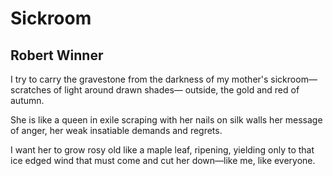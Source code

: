 # Sickroom
## Robert Winner
I try to carry the gravestone
from the darkness of my mother's sickroom—
scratches of light around drawn shades—
outside, the gold and red of autumn.

She is like a queen in exile
scraping with her nails on silk walls
her message of anger, her weak
insatiable demands and regrets.

I want her to grow rosy old
like a maple leaf, ripening,
yielding only to that ice edged wind that must come
and cut her down—like me, like everyone.